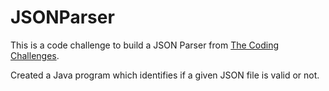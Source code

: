 # JSONParser

This is a code challenge to build a JSON Parser from [The Coding Challenges](https://codingchallenges.fyi/challenges/intro/).

Created a Java program which identifies if a given JSON file is valid or not.

